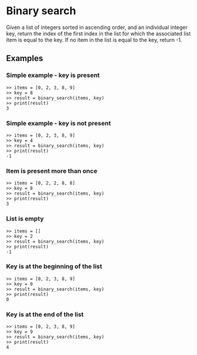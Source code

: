 # Binary search

Given a list of integers sorted in ascending order, and an individual integer key, return the index of the first index in the list
for which the associated list item is equal to the key. If no item in the list is equal to the key, return -1.

## Examples

### Simple example - key is present
```
>> items = [0, 2, 3, 8, 9]
>> key = 8
>> result = binary_search(items, key)
>> print(result)
3
```

### Simple example - key is not present
```
>> items = [0, 2, 3, 8, 9]
>> key = 4
>> result = binary_search(items, key)
>> print(result)
-1
```

### Item is present more than once
```
>> items = [0, 2, 2, 8, 8]
>> key = 8
>> result = binary_search(items, key)
>> print(result)
3
```

### List is empty
```
>> items = []
>> key = 2
>> result = binary_search(items, key)
>> print(result)
-1
```

### Key is at the beginning of the list
```
>> items = [0, 2, 3, 8, 9]
>> key = 0
>> result = binary_search(items, key)
>> print(result)
0
```

### Key is at the end of the list
```
>> items = [0, 2, 3, 8, 9]
>> key = 9
>> result = binary_search(items, key)
>> print(result)
4
```
